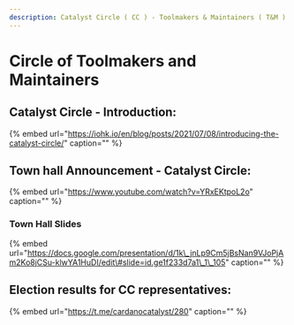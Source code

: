 ```yaml
---
description: Catalyst Circle ( CC ) - Toolmakers & Maintainers ( T&M )
---
```


# Circle of Toolmakers and Maintainers

## Catalyst Circle - Introduction:

{% embed url="https://iohk.io/en/blog/posts/2021/07/08/introducing-the-catalyst-circle/" caption="" %}

## Town hall Announcement - Catalyst Circle:

{% embed url="https://www.youtube.com/watch?v=YRxEKtpoL2o" caption="" %}

### Town Hall Slides

{% embed url="https://docs.google.com/presentation/d/1k\_jnLp9Cm5jBsNan9VJoPjAm2Ko8jCSu-klwYA1HuDI/edit\#slide=id.ge1f233d7a1\_1\_105" caption="" %}

## Election results for CC representatives:

{% embed url="https://t.me/cardanocatalyst/280" caption="" %}

